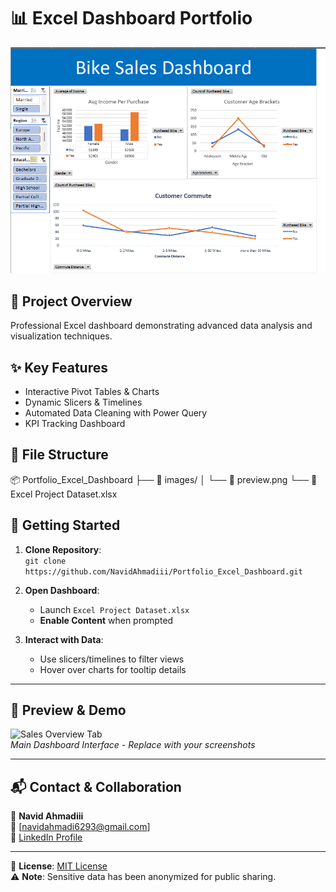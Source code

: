 # 📊 Excel Dashboard Portfolio

![Dashboard Preview](https://raw.githubusercontent.com/NavidAhmadiii/Portfolio_Excel_Dashboard/master/images/preview.png)
## 🚀 Project Overview
Professional Excel dashboard demonstrating advanced data analysis and visualization techniques.

## ✨ Key Features
- Interactive Pivot Tables & Charts
- Dynamic Slicers & Timelines
- Automated Data Cleaning with Power Query
- KPI Tracking Dashboard

## 📂 File Structure
📦 Portfolio_Excel_Dashboard
├── 📁 images/
│   └── 📄 preview.png
└── 📄 Excel Project Dataset.xlsx

## 🚦 **Getting Started**  
1. **Clone Repository**:  
   `git clone https://github.com/NavidAhmadiii/Portfolio_Excel_Dashboard.git`  

2. **Open Dashboard**:  
   - Launch `Excel Project Dataset.xlsx`  
   - **Enable Content** when prompted  

3. **Interact with Data**:  
   - Use slicers/timelines to filter views  
   - Hover over charts for tooltip details  

---

## 📸 **Preview & Demo**  
![Sales Overview Tab](/images/preview1.png)  
*Main Dashboard Interface - Replace with your screenshots*  

---

## 📬 **Contact & Collaboration**  
👤 **Navid Ahmadiii**  
📧 [navidahmadi6293@gmail.com]  
🔗 [LinkedIn Profile](https://https://www.linkedin.com/in/navid-ahmadii/)

---

📄 **License**: [MIT License](https://choosealicense.com/licenses/mit/)  
⚠️ **Note**: Sensitive data has been anonymized for public sharing.  
